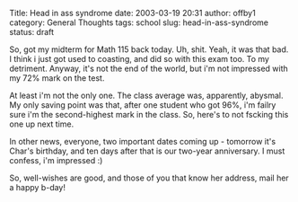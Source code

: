 Title: Head in ass syndrome
date: 2003-03-19 20:31
author: offby1
category: General Thoughts
tags: school
slug: head-in-ass-syndrome
status: draft

So, got my midterm for Math 115 back today. Uh, shit. Yeah, it was that bad. I think i just got used to coasting, and did so with this exam too. To my detriment. Anyway, it's not the end of the world, but i'm not impressed with my 72% mark on the test.

At least i'm not the only one. The class average was, apparently, abysmal. My only saving point was that, after one student who got 96%, i'm failry sure i'm the second-highest mark in the class. So, here's to not fscking this one up next time.

In other news, everyone, two important dates coming up - tomorrow it's Char's birthday, and ten days after that is our two-year anniversary. I must confess, i'm impressed :)

So, well-wishes are good, and those of you that know her address, mail her a happy b-day!
